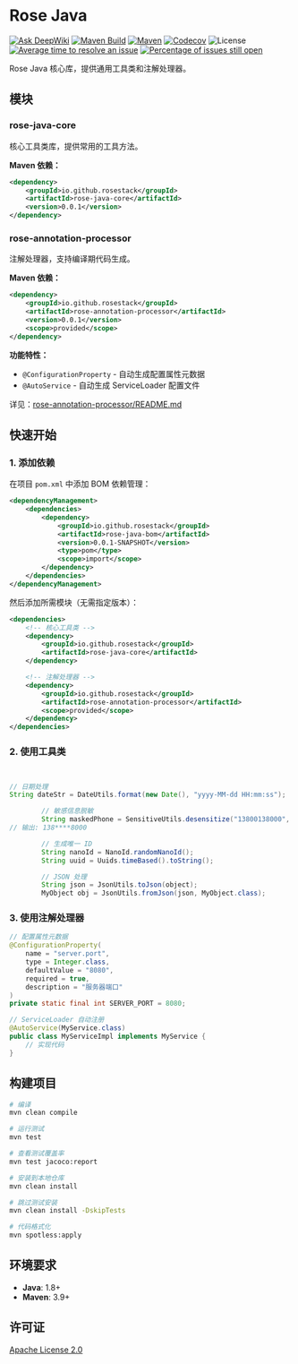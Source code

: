 # Rose Java

[![Ask DeepWiki](https://deepwiki.com/badge.svg)](https://deepwiki.com/rosestack/rose-java)
[![Maven Build](https://github.com/rosestack/rose-java/actions/workflows/maven-build.yml/badge.svg)](https://github.com/rosestack/rose-java/actions/workflows/maven-build.yml)
[![Maven](https://img.shields.io/maven-central/v/io.github.rosestack/rose-java.svg)](https://central.sonatype.com/artifact/io.github.rosestack/rose-java)
[![Codecov](https://codecov.io/gh/rosestack/rose-java/branch/main/graph/badge.svg)](https://app.codecov.io/gh/rosestack/rose-java)
![License](https://img.shields.io/github/license/rosestack/rose-java.svg)
[![Average time to resolve an issue](https://isitmaintained.com/badge/resolution/rosestack/rose-java.svg)](https://isitmaintained.com/project/rosestack/rose-java "Average time to resolve an issue")
[![Percentage of issues still open](https://isitmaintained.com/badge/open/rosestack/rose-java.svg)](https://isitmaintained.com/project/rosestack/rose-java "Percentage of issues still open")

Rose Java 核心库，提供通用工具类和注解处理器。

## 模块

### rose-java-core
核心工具类库，提供常用的工具方法。

**Maven 依赖：**
```xml
<dependency>
    <groupId>io.github.rosestack</groupId>
    <artifactId>rose-java-core</artifactId>
    <version>0.0.1</version>
</dependency>
```

### rose-annotation-processor
注解处理器，支持编译期代码生成。

**Maven 依赖：**
```xml
<dependency>
    <groupId>io.github.rosestack</groupId>
    <artifactId>rose-annotation-processor</artifactId>
    <version>0.0.1</version>
    <scope>provided</scope>
</dependency>
```

**功能特性：**
- `@ConfigurationProperty` - 自动生成配置属性元数据
- `@AutoService` - 自动生成 ServiceLoader 配置文件

详见：[rose-annotation-processor/README.md](rose-annotation-processor/README.md)

## 快速开始

### 1. 添加依赖

在项目 `pom.xml` 中添加 BOM 依赖管理：

```xml
<dependencyManagement>
    <dependencies>
        <dependency>
            <groupId>io.github.rosestack</groupId>
            <artifactId>rose-java-bom</artifactId>
            <version>0.0.1-SNAPSHOT</version>
            <type>pom</type>
            <scope>import</scope>
        </dependency>
    </dependencies>
</dependencyManagement>
```

然后添加所需模块（无需指定版本）：

```xml
<dependencies>
    <!-- 核心工具类 -->
    <dependency>
        <groupId>io.github.rosestack</groupId>
        <artifactId>rose-java-core</artifactId>
    </dependency>

    <!-- 注解处理器 -->
    <dependency>
        <groupId>io.github.rosestack</groupId>
        <artifactId>rose-annotation-processor</artifactId>
        <scope>provided</scope>
    </dependency>
</dependencies>
```

### 2. 使用工具类

```java


// 日期处理
String dateStr = DateUtils.format(new Date(), "yyyy-MM-dd HH:mm:ss");

        // 敏感信息脱敏
        String maskedPhone = SensitiveUtils.desensitize("13800138000", SensitiveType.MOBILE_PHONE);
// 输出: 138****8000

        // 生成唯一 ID
        String nanoId = NanoId.randomNanoId();
        String uuid = Uuids.timeBased().toString();

        // JSON 处理
        String json = JsonUtils.toJson(object);
        MyObject obj = JsonUtils.fromJson(json, MyObject.class);
```

### 3. 使用注解处理器

```java
// 配置属性元数据
@ConfigurationProperty(
    name = "server.port",
    type = Integer.class,
    defaultValue = "8080",
    required = true,
    description = "服务器端口"
)
private static final int SERVER_PORT = 8080;

// ServiceLoader 自动注册
@AutoService(MyService.class)
public class MyServiceImpl implements MyService {
    // 实现代码
}
```

## 构建项目

```bash
# 编译
mvn clean compile

# 运行测试
mvn test

# 查看测试覆盖率
mvn test jacoco:report

# 安装到本地仓库
mvn clean install

# 跳过测试安装
mvn clean install -DskipTests

# 代码格式化
mvn spotless:apply
```

## 环境要求

- **Java**: 1.8+
- **Maven**: 3.9+

## 许可证

[Apache License 2.0](LICENSE)
